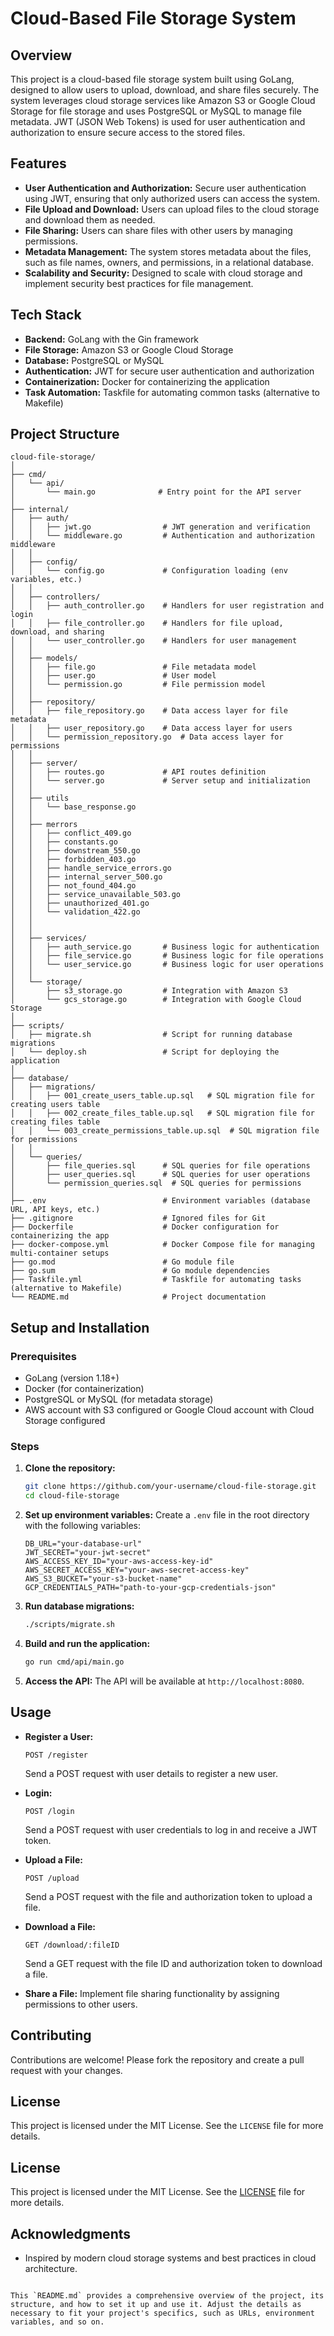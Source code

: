 # Cloud-Based File Storage System

## Overview

This project is a cloud-based file storage system built using GoLang, designed to allow users to upload, download, and share files securely. The system leverages cloud storage services like Amazon S3 or Google Cloud Storage for file storage and uses PostgreSQL or MySQL to manage file metadata. JWT (JSON Web Tokens) is used for user authentication and authorization to ensure secure access to the stored files.

## Features

- **User Authentication and Authorization:** Secure user authentication using JWT, ensuring that only authorized users can access the system.
- **File Upload and Download:** Users can upload files to the cloud storage and download them as needed.
- **File Sharing:** Users can share files with other users by managing permissions.
- **Metadata Management:** The system stores metadata about the files, such as file names, owners, and permissions, in a relational database.
- **Scalability and Security:** Designed to scale with cloud storage and implement security best practices for file management.

## Tech Stack

- **Backend:** GoLang with the Gin framework
- **File Storage:** Amazon S3 or Google Cloud Storage
- **Database:** PostgreSQL or MySQL
- **Authentication:** JWT for secure user authentication and authorization
- **Containerization:** Docker for containerizing the application
- **Task Automation:** Taskfile for automating common tasks (alternative to Makefile)

## Project Structure

```plaintext
cloud-file-storage/
│
├── cmd/
│   └── api/
│       └── main.go              # Entry point for the API server
│
├── internal/
│   ├── auth/
│   │   ├── jwt.go                # JWT generation and verification
│   │   └── middleware.go         # Authentication and authorization middleware
│   │
│   ├── config/
│   │   └── config.go             # Configuration loading (env variables, etc.)
│   │
│   ├── controllers/
│   │   ├── auth_controller.go    # Handlers for user registration and login
│   │   ├── file_controller.go    # Handlers for file upload, download, and sharing
│   │   └── user_controller.go    # Handlers for user management
│   │
│   ├── models/
│   │   ├── file.go               # File metadata model
│   │   ├── user.go               # User model
│   │   └── permission.go         # File permission model
│   │
│   ├── repository/
│   │   ├── file_repository.go    # Data access layer for file metadata
│   │   ├── user_repository.go    # Data access layer for users
│   │   └── permission_repository.go  # Data access layer for permissions
│   │
│   ├── server/
│   │   ├── routes.go             # API routes definition
│   │   └── server.go             # Server setup and initialization
│   │
│   ├── utils
│   │   └── base_response.go
│   │
│   ├── merrors
│   │   ├── conflict_409.go
│   │   ├── constants.go
│   │   ├── downstream_550.go
│   │   ├── forbidden_403.go
│   │   ├── handle_service_errors.go
│   │   ├── internal_server_500.go
│   │   ├── not_found_404.go
│   │   ├── service_unavailable_503.go
│   │   ├── unauthorized_401.go
│   │   └── validation_422.go
│   │
│   │
│   ├── services/
│   │   ├── auth_service.go       # Business logic for authentication
│   │   ├── file_service.go       # Business logic for file operations
│   │   └── user_service.go       # Business logic for user operations
│   │
│   └── storage/
│       ├── s3_storage.go         # Integration with Amazon S3
│       └── gcs_storage.go        # Integration with Google Cloud Storage
│
├── scripts/
│   ├── migrate.sh                # Script for running database migrations
│   └── deploy.sh                 # Script for deploying the application
│
├── database/
│   ├── migrations/
│   │   ├── 001_create_users_table.up.sql   # SQL migration file for creating users table
│   │   ├── 002_create_files_table.up.sql   # SQL migration file for creating files table
│   │   └── 003_create_permissions_table.up.sql  # SQL migration file for permissions
│   │
│   └── queries/
│       ├── file_queries.sql      # SQL queries for file operations
│       ├── user_queries.sql      # SQL queries for user operations
│       └── permission_queries.sql  # SQL queries for permissions
│
├── .env                          # Environment variables (database URL, API keys, etc.)
├── .gitignore                    # Ignored files for Git
├── Dockerfile                    # Docker configuration for containerizing the app
├── docker-compose.yml            # Docker Compose file for managing multi-container setups
├── go.mod                        # Go module file
├── go.sum                        # Go module dependencies
├── Taskfile.yml                  # Taskfile for automating tasks (alternative to Makefile)
└── README.md                     # Project documentation
```

## Setup and Installation

### Prerequisites

- GoLang (version 1.18+)
- Docker (for containerization)
- PostgreSQL or MySQL (for metadata storage)
- AWS account with S3 configured or Google Cloud account with Cloud Storage configured

### Steps

1. **Clone the repository:**
    ```bash
    git clone https://github.com/your-username/cloud-file-storage.git
    cd cloud-file-storage
    ```

2. **Set up environment variables:**
    Create a `.env` file in the root directory with the following variables:
    ```env
    DB_URL="your-database-url"
    JWT_SECRET="your-jwt-secret"
    AWS_ACCESS_KEY_ID="your-aws-access-key-id"
    AWS_SECRET_ACCESS_KEY="your-aws-secret-access-key"
    AWS_S3_BUCKET="your-s3-bucket-name"
    GCP_CREDENTIALS_PATH="path-to-your-gcp-credentials-json"
    ```

3. **Run database migrations:**
    ```bash
    ./scripts/migrate.sh
    ```

4. **Build and run the application:**
    ```bash
    go run cmd/api/main.go
    ```

5. **Access the API:**
    The API will be available at `http://localhost:8080`.

## Usage

- **Register a User:**
    ```http
    POST /register
    ```
    Send a POST request with user details to register a new user.

- **Login:**
    ```http
    POST /login
    ```
    Send a POST request with user credentials to log in and receive a JWT token.

- **Upload a File:**
    ```http
    POST /upload
    ```
    Send a POST request with the file and authorization token to upload a file.

- **Download a File:**
    ```http
    GET /download/:fileID
    ```
    Send a GET request with the file ID and authorization token to download a file.

- **Share a File:**
    Implement file sharing functionality by assigning permissions to other users.

## Contributing

Contributions are welcome! Please fork the repository and create a pull request with your changes.

## License

This project is licensed under the MIT License. See the `LICENSE` file for more details.

## License

This project is licensed under the MIT License. See the [LICENSE](./LICENSE) file for more details.


## Acknowledgments

- Inspired by modern cloud storage systems and best practices in cloud architecture.
```

This `README.md` provides a comprehensive overview of the project, its structure, and how to set it up and use it. Adjust the details as necessary to fit your project's specifics, such as URLs, environment variables, and so on.
